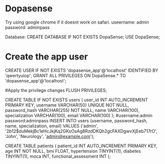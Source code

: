 # Dopasense

Try using google chrome if it doesnt work on safari.
useername: admin
password: adminpass

Database:
CREATE DATABASE IF NOT EXISTS DopaSense;
USE DopaSense;

# Create the app user
CREATE USER IF NOT EXISTS 'dopasense_app'@'localhost' IDENTIFIED BY 'qwertyuiop'; 
GRANT ALL PRIVILEGES ON DopaSense.* TO 'dopasense_app'@'localhost';

#Apply the privilege changes
FLUSH PRIVILEGES;

CREATE TABLE IF NOT EXISTS users (
    user_id INT AUTO_INCREMENT PRIMARY KEY,
    username VARCHAR(50) UNIQUE NOT NULL,
    password_hash VARCHAR(255) NOT NULL,
    name VARCHAR(100),
    specialization VARCHAR(100),
    email VARCHAR(100)
);
#username:admin password:adminpass
INSERT INTO users (username, password_hash, name, specialization, email)
VALUES ('admin', '$2b$12$duMekjBc1eHcJkjKq2GKsOsAg8RzdDKQh2gcFAXDgwvXjEeb717rO', 'John', 'Neurology', 'admin@example.com');


CREATE TABLE patients (
    patient_id INT AUTO_INCREMENT PRIMARY KEY,
    age INT NOT NULL,
    bmi FLOAT,
    hypertension TINYINT(1),
    diabetes TINYINT(1),
    moca INT,
    functional_assessment INT
);
